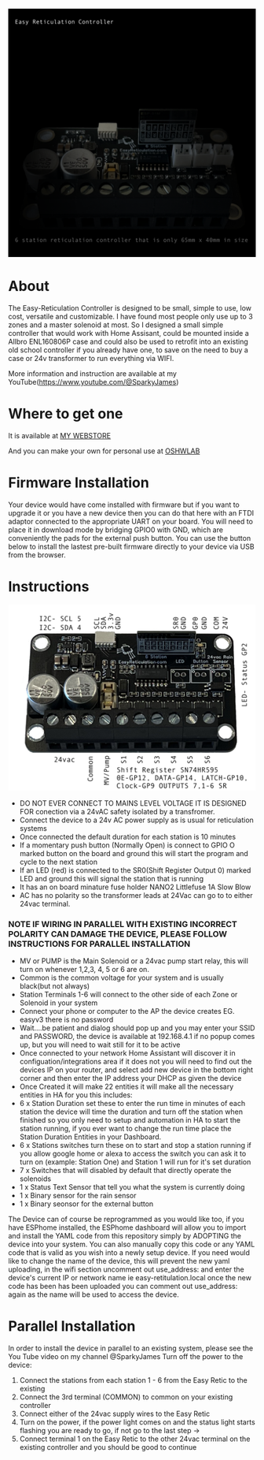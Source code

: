 ![Easy Reticulation Controller](RETIC_DARK_TEXT_WEB.png)
# About
The Easy-Reticulation Controller is designed to be small, simple to use, low cost, versatile and customizable. I have found most people only use up to 3 zones and a master solenoid at most. So I designed a small simple controller that would work with Home Assisant, could be mounted inside a Allbro ENL160806P case and could also be used to retrofit into an existing old school controller if you already have one, to save on the need to buy a case or 24v transformer to run everything via WIFI.

More information and instruction are available at my YouTube(https://www.youtube.com/@SparkyJames)
# Where to get one
It is available at [MY WEBSTORE](https://www.egglec.com.au/product-page/easy-reticulation-controller-v3)

And you can make your own for personal use at [OSHWLAB](https://oshwlab.com/circular-motion/easy_retic_v3_public)

# Firmware Installation
Your device would have come installed with firmware but if you want to upgrade it or you have a new device then you can do that here with an FTDI adaptor connected to the appropriate UART on your board. You will need to place it in download mode by bridging GPIO0 with GND, which are conveniently the pads for the external push button.
You can use the button below to install the lastest pre-built firmware directly to your device via USB from the browser.

<esp-web-install-button manifest="./manifest.json"></esp-web-install-button>

<script type="module" src="https://unpkg.com/esp-web-tools@5.2.0/dist/web/install-button.js?module"></script>
# Instructions

![Controller Pinout](RETICv3.jpeg)
- DO NOT EVER CONNECT TO MAINS LEVEL VOLTAGE IT IS DESIGNED FOR conection via a 24vAC safety isolated by a transfromer.
- Connect the device to a 24v AC power supply as is usual for reticulation systems
- Once connected the default duration for each station is 10 minutes
- If a momentary push button (Normally Open) is connect to GPIO O marked button on the board and ground this will start the program and cycle to the next station
- If an LED (red) is connected to the SR0(Shift Register Output 0) marked LED and ground this will signal the station that is running
- It has an on board minature fuse holder NANO2 Littlefuse 1A Slow Blow
- AC has no polarity so the transformer leads at 24Vac can go to to either 24vac terminal.
### NOTE IF WIRING IN PARALLEL WITH EXISTING INCORRECT POLARITY CAN DAMAGE THE DEVICE, PLEASE FOLLOW INSTRUCTIONS FOR PARALLEL INSTALLATION
- MV or PUMP is the Main Solenoid or a 24vac pump start relay, this will turn on whenever 1,2,3, 4, 5 or 6 are on.
- Common is the common voltage for your system and is usually black(but not always)
- Station Terminals 1-6 will connect to the other side of each Zone or Solenoid in your system
- Connect your phone or computer to the AP the device creates EG. easyv3 there is no password
- Wait....be patient and dialog should pop up and you may enter your SSID and PASSWORD, the device is available at 192.168.4.1 if no popup comes up, but you will need to wait still for it to be active
- Once connected to your network Home Assistant will discover it in configuation/integrations area if it does not you will need to find out the devices IP on your router, and select add new device in the bottom right corner and then enter the IP address your DHCP as given the device
- Once Created it will make 22 entities it will make all the necessary entities in HA for you this includes:
- 6 x Station Duration set these to enter the run time in minutes of each station the device will time the duration and turn off the station when finished so you only need to setup and automation in HA to start the station running, if you ever want to change the run time place the Station Duration Entities in your Dashboard.
- 6 x Stations switches turn these on to start and stop a station running if you allow google home or alexa to access the switch you can ask it to turn on (example: Station One) and Station 1 will run for it's set duration
- 7 x Switches that will disabled by default that directly operate the solenoids
- 1 x Status Text Sensor that tell you what the system is currently doing
- 1 x Binary sensor for the rain sensor
- 1 x Binary seonsor for the external button

The Device can of course be reprogrammed as you would like too, if you have ESPhome installed, the ESPhome dashboard will allow you to import and install the YAML code from this repository simply by ADOPTING the device into your system. You can also manually copy this code or any YAML code that is valid as you wish into a newly setup device.  If you need would like to change the name of the device, this will prevent the new yaml uploading, in the wifi section uncomment out use_address: and enter the device's current IP or network name ie easy-retitulation.local once the new code has been has been uploaded you can comment out use_address: again as the name will be used to access the device.

# Parallel Installation
In order to install the device in parallel to an existing system, please see the You Tube video on my channel @SparkyJames
Turn off the power to the device:
1. Connect the stations from each station 1 - 6 from the Easy Retic to the existing
2. Connect the 3rd terminal (COMMON) to common on your existing controller
3. Connect either of the 24vac supply wires to the Easy Retic
4. Turn on the power, if the power light comes on and the status light starts flashing you are ready to go, if not go to the last step ->
5. Connect terminal 1 on the Easy Retic to the other 24vac terminal on the existing controller and you should be good to continue

